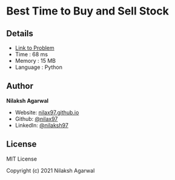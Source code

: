 # Best Time to Buy and Sell Stock


## Details

* [Link to Problem](https://leetcode.com/problems/best-time-to-buy-and-sell-stock/)
* Time : 68 ms
* Memory : 15 MB
* Language : Python

## Author

**Nilaksh Agarwal**

* Website: [nilax97.github.io](https://nilax97.github.io/)
* Github: [@nilax97](https://github.com/nilax97)
* LinkedIn: [@nilaksh97](https://linkedin.com/in/nilaksh97)

## License

MIT License

Copyright (c) 2021 Nilaksh Agarwal
